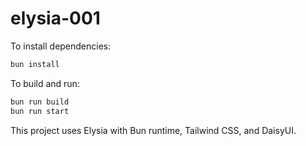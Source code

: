 # elysia-001

To install dependencies:

```bash
bun install
```

To build and run:

```bash
bun run build
bun run start
```

This project uses Elysia with Bun runtime, Tailwind CSS, and DaisyUI.